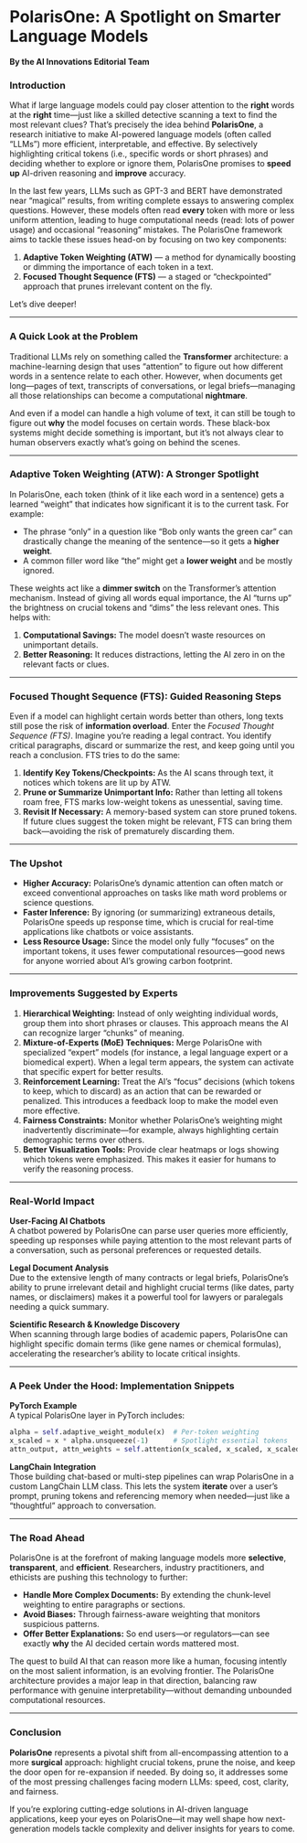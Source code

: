 # PolarisOne: A Spotlight on Smarter Language Models

**By the AI Innovations Editorial Team**

### Introduction

What if large language models could pay closer attention to the **right** words at the **right** time—just like a skilled detective scanning a text to find the most relevant clues? That’s precisely the idea behind **PolarisOne**, a research initiative to make AI-powered language models (often called “LLMs”) more efficient, interpretable, and effective. By selectively highlighting critical tokens (i.e., specific words or short phrases) and deciding whether to explore or ignore them, PolarisOne promises to **speed up** AI-driven reasoning and **improve** accuracy.

In the last few years, LLMs such as GPT-3 and BERT have demonstrated near “magical” results, from writing complete essays to answering complex questions. However, these models often read **every** token with more or less uniform attention, leading to huge computational needs (read: lots of power usage) and occasional “reasoning” mistakes. The PolarisOne framework aims to tackle these issues head-on by focusing on two key components:

1. **Adaptive Token Weighting (ATW)** — a method for dynamically boosting or dimming the importance of each token in a text.  
2. **Focused Thought Sequence (FTS)** — a staged or “checkpointed” approach that prunes irrelevant content on the fly.

Let’s dive deeper!

---

### A Quick Look at the Problem

Traditional LLMs rely on something called the **Transformer** architecture: a machine-learning design that uses “attention” to figure out how different words in a sentence relate to each other. However, when documents get long—pages of text, transcripts of conversations, or legal briefs—managing all those relationships can become a computational **nightmare**.

And even if a model can handle a high volume of text, it can still be tough to figure out **why** the model focuses on certain words. These black-box systems might decide something is important, but it’s not always clear to human observers exactly what’s going on behind the scenes.

---

### Adaptive Token Weighting (ATW): A Stronger Spotlight

In PolarisOne, each token (think of it like each word in a sentence) gets a learned “weight” that indicates how significant it is to the current task. For example:

- The phrase “only” in a question like “Bob only wants the green car” can drastically change the meaning of the sentence—so it gets a **higher weight**.  
- A common filler word like “the” might get a **lower weight** and be mostly ignored.

These weights act like a **dimmer switch** on the Transformer’s attention mechanism. Instead of giving all words equal importance, the AI “turns up” the brightness on crucial tokens and “dims” the less relevant ones. This helps with:

1. **Computational Savings:** The model doesn’t waste resources on unimportant details.  
2. **Better Reasoning:** It reduces distractions, letting the AI zero in on the relevant facts or clues.

---

### Focused Thought Sequence (FTS): Guided Reasoning Steps

Even if a model can highlight certain words better than others, long texts still pose the risk of **information overload**. Enter the *Focused Thought Sequence (FTS)*. Imagine you’re reading a legal contract. You identify critical paragraphs, discard or summarize the rest, and keep going until you reach a conclusion. FTS tries to do the same:

1. **Identify Key Tokens/Checkpoints:** As the AI scans through text, it notices which tokens are lit up by ATW.  
2. **Prune or Summarize Unimportant Info:** Rather than letting all tokens roam free, FTS marks low-weight tokens as unessential, saving time.  
3. **Revisit If Necessary:** A memory-based system can store pruned tokens. If future clues suggest the token might be relevant, FTS can bring them back—avoiding the risk of prematurely discarding them.

---

### The Upshot

- **Higher Accuracy:** PolarisOne’s dynamic attention can often match or exceed conventional approaches on tasks like math word problems or science questions.  
- **Faster Inference:** By ignoring (or summarizing) extraneous details, PolarisOne speeds up response time, which is crucial for real-time applications like chatbots or voice assistants.  
- **Less Resource Usage:** Since the model only fully “focuses” on the important tokens, it uses fewer computational resources—good news for anyone worried about AI’s growing carbon footprint.

---

### Improvements Suggested by Experts

1. **Hierarchical Weighting:** Instead of only weighting individual words, group them into short phrases or clauses. This approach means the AI can recognize larger “chunks” of meaning.  
2. **Mixture-of-Experts (MoE) Techniques:** Merge PolarisOne with specialized “expert” models (for instance, a legal language expert or a biomedical expert). When a legal term appears, the system can activate that specific expert for better results.  
3. **Reinforcement Learning:** Treat the AI’s “focus” decisions (which tokens to keep, which to discard) as an action that can be rewarded or penalized. This introduces a feedback loop to make the model even more effective.  
4. **Fairness Constraints:** Monitor whether PolarisOne’s weighting might inadvertently discriminate—for example, always highlighting certain demographic terms over others.  
5. **Better Visualization Tools:** Provide clear heatmaps or logs showing which tokens were emphasized. This makes it easier for humans to verify the reasoning process.

---

### Real-World Impact

**User-Facing AI Chatbots**  
A chatbot powered by PolarisOne can parse user queries more efficiently, speeding up responses while paying attention to the most relevant parts of a conversation, such as personal preferences or requested details.

**Legal Document Analysis**  
Due to the extensive length of many contracts or legal briefs, PolarisOne’s ability to prune irrelevant detail and highlight crucial terms (like dates, party names, or disclaimers) makes it a powerful tool for lawyers or paralegals needing a quick summary.

**Scientific Research & Knowledge Discovery**  
When scanning through large bodies of academic papers, PolarisOne can highlight specific domain terms (like gene names or chemical formulas), accelerating the researcher’s ability to locate critical insights.

---

### A Peek Under the Hood: Implementation Snippets

**PyTorch Example**  
A typical PolarisOne layer in PyTorch includes:

```python
alpha = self.adaptive_weight_module(x)  # Per-token weighting
x_scaled = x * alpha.unsqueeze(-1)      # Spotlight essential tokens
attn_output, attn_weights = self.attention(x_scaled, x_scaled, x_scaled)
```

**LangChain Integration**  
Those building chat-based or multi-step pipelines can wrap PolarisOne in a custom LangChain LLM class. This lets the system **iterate** over a user’s prompt, pruning tokens and referencing memory when needed—just like a “thoughtful” approach to conversation.

---

### The Road Ahead

PolarisOne is at the forefront of making language models more **selective**, **transparent**, and **efficient**. Researchers, industry practitioners, and ethicists are pushing this technology to further:

- **Handle More Complex Documents:** By extending the chunk-level weighting to entire paragraphs or sections.  
- **Avoid Biases:** Through fairness-aware weighting that monitors suspicious patterns.  
- **Offer Better Explanations:** So end users—or regulators—can see exactly **why** the AI decided certain words mattered most.

The quest to build AI that can reason more like a human, focusing intently on the most salient information, is an evolving frontier. The PolarisOne architecture provides a major leap in that direction, balancing raw performance with genuine interpretability—without demanding unbounded computational resources.

---

### Conclusion

**PolarisOne** represents a pivotal shift from all-encompassing attention to a more **surgical** approach: highlight crucial tokens, prune the noise, and keep the door open for re-expansion if needed. By doing so, it addresses some of the most pressing challenges facing modern LLMs: speed, cost, clarity, and fairness. 

If you’re exploring cutting-edge solutions in AI-driven language applications, keep your eyes on PolarisOne—it may well shape how next-generation models tackle complexity and deliver insights for years to come.
